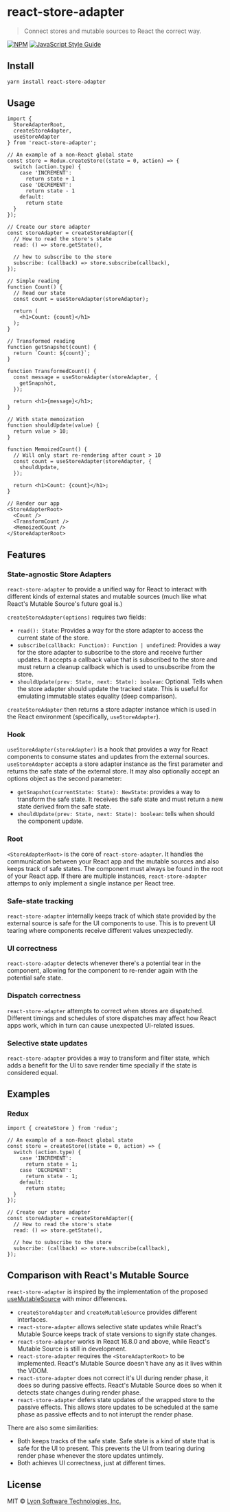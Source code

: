 # react-store-adapter

> Connect stores and mutable sources to React the correct way.

[![NPM](https://img.shields.io/npm/v/react-store-adapter.svg)](https://www.npmjs.com/package/react-store-adapter) [![JavaScript Style Guide](https://badgen.net/badge/code%20style/airbnb/ff5a5f?icon=airbnb)](https://github.com/airbnb/javascript)

## Install

```bash
yarn install react-store-adapter
```

## Usage

```tsx
import {
  StoreAdapterRoot,
  createStoreAdapter,
  useStoreAdapter
} from 'react-store-adapter';

// An example of a non-React global state
const store = Redux.createStore((state = 0, action) => {
  switch (action.type) {
    case 'INCREMENT':
      return state + 1
    case 'DECREMENT':
      return state - 1
    default:
      return state
  }
});

// Create our store adapter
const storeAdapter = createStoreAdapter({
  // How to read the store's state
  read: () => store.getState(),

  // how to subscribe to the store
  subscribe: (callback) => store.subscribe(callback),
});

// Simple reading
function Count() {
  // Read our state
  const count = useStoreAdapter(storeAdapter);

  return (
    <h1>Count: {count}</h1>
  );
}

// Transformed reading
function getSnapshot(count) {
  return `Count: ${count}`;
}

function TransformedCount() {
  const message = useStoreAdapter(storeAdapter, {
    getSnapshot,
  });

  return <h1>{message}</h1>;
}

// With state memoization
function shouldUpdate(value) {
  return value > 10;
}

function MemoizedCount() {
  // Will only start re-rendering after count > 10
  const count = useStoreAdapter(storeAdapter, {
    shouldUpdate,
  });

  return <h1>Count: {count}</h1>;
}

// Render our app
<StoreAdapterRoot>
  <Count />
  <TransformCount />
  <MemoizedCount />
</StoreAdapterRoot>
```

## Features

### State-agnostic Store Adapters

`react-store-adapter` to provide a unified way for React to interact with different kinds of external states and mutable sources (much like what React's Mutable Source's future goal is.)

`createStoreAdapter(options)` requires two fields:

- `read(): State`: Provides a way for the store adapter to access the current state of the store.
- `subscribe(callback: Function): Function | undefined`: Provides a way for the store adapter to subscribe to the store and receive further updates. It accepts a callback value that is subscribed to the store and must return a cleanup callback which is used to unsubscribe from the store.
- `shouldUpdate(prev: State, next: State): boolean`: Optional. Tells when the store adapter should update the tracked state. This is useful for emulating immutable states equality (deep comparison).

`createStoreAdapter` then returns a store adapter instance which is used in the React environment (specifically, `useStoreAdapter`).

### Hook

`useStoreAdapter(storeAdapter)` is a hook that provides a way for React components to consume states and updates from the external sources. `useStoreAdapter` accepts a store adapter instance as the first parameter and returns the safe state of the external store. It may also optionally accept an options object as the second parameter:

- `getSnapshot(currentState: State): NewState`: provides a way to transform the safe state. It receives the safe state and must return a new state derived from the safe state.
- `shouldUpdate(prev: State, next: State): boolean`: tells when should the component update.

### Root

`<StoreAdapterRoot>` is the core of `react-store-adapter`. It handles the communication between your React app and the mutable sources and also keeps track of safe states. The component must always be found in the root of your React app. If there are multiple instances, `react-store-adapter` attemps to only implement a single instance per React tree.

### Safe-state tracking

`react-store-adapter` internally keeps track of which state provided by the external source is safe for the UI components to use. This is to prevent UI tearing where components receive different values unexpectedly.

### UI correctness

`react-store-adapter` detects whenever there's a potential tear in the component, allowing for the component to re-render again with the potential safe state.

### Dispatch correctness

`react-store-adapter` attempts to correct when stores are dispatched. Different timings and schedules of store dispatches may affect how React apps work, which in turn can cause unexpected UI-related issues.

### Selective state updates

`react-store-adapter` provides a way to transform and filter state, which adds a benefit for the UI to save render time specially if the state is considered equal.

## Examples

### Redux

```tsx
import { createStore } from 'redux';

// An example of a non-React global state
const store = createStore((state = 0, action) => {
  switch (action.type) {
    case 'INCREMENT':
      return state + 1;
    case 'DECREMENT':
      return state - 1;
    default:
      return state;
  }
});

// Create our store adapter
const storeAdapter = createStoreAdapter({
  // How to read the store's state
  read: () => store.getState(),

  // how to subscribe to the store
  subscribe: (callback) => store.subscribe(callback),
});
```

## Comparison with React's Mutable Source

`react-store-adapter` is inspired by the implementation of the proposed [useMutableSource](https://github.com/reactjs/rfcs/blob/master/text/0147-use-mutable-source.md) with minor differences.

- `createStoreAdapter` and `createMutableSource` provides different interfaces.
- `react-store-adapter` allows selective state updates while React's Mutable Source keeps track of state versions to signify state changes.
- `react-store-adapter` works in React 16.8.0 and above, while React's Mutable Source is still in development.
- `react-store-adapter` requires the `<StoreAdapterRoot>` to be implemented. React's Mutable Source doesn't have any as it lives within the VDOM.
- `react-store-adapter` does not correct it's UI during render phase, it does so during passive effects. React's Mutable Source does so when it detects state changes during render phase.
- `react-store-adapter` defers state updates of the wrapped store to the passive effects. This allows store updates to be scheduled at the same phase as passive effects and to not interupt the render phase.

There are also some similarities:

- Both keeps tracks of the safe state. Safe state is a kind of state that is safe for the UI to present. This prevents the UI from tearing during render phase whenever the store updates untimely.
- Both achieves UI correctness, just at different times.

## License

MIT © [Lyon Software Technologies, Inc.](https://github.com/LyonInc)
